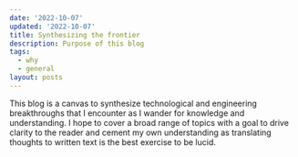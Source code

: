 ```yaml
---
date: '2022-10-07'
updated: '2022-10-07'
title: Synthesizing the frontier
description: Purpose of this blog
tags:
  - why
  - general
layout: posts
---
```


This blog is a canvas to synthesize technological and engineering breakthroughs that I encounter as I wander for knowledge and understanding. I hope to cover a broad range of topics with a goal to drive clarity to the reader and cement my own understanding as translating thoughts to written text is the best exercise to be lucid.
